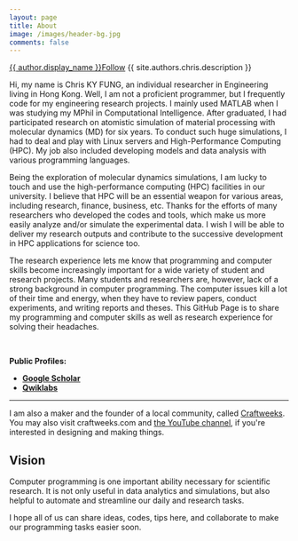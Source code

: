 ```yaml
---
layout: page
title: About
image: /images/header-bg.jpg
comments: false
---
```


<div class="row post-top-meta">
    <div class="col-md-2">
        <amp-img class="author-thumb" src="https://www.gravatar.com/avatar/{{ site.authors.chris.gravatar }}?s=250&d=mm&r=x" width="72" height="72" alt="{{ author.display_name }}"></amp-img>
    </div>
    <div class="col-md-10">
        <a target="_blank" class="link-dark" href="{{ site.authors.chris.web }}">{{ author.display_name }}</a><a target="_blank" href="{{ site.authors.chris.facebook }}" class="btn follow">Follow</a>
        <span class="author-description">{{ site.authors.chris.description }}</span>
    </div>
</div>

Hi, my name is Chris KY FUNG, an individual researcher in Engineering living in Hong Kong. Well, I am not a proficient programmer, but I frequently code for my engineering research projects. I mainly used MATLAB when I was studying my MPhil in Computational Intelligence. After graduated, I had participated research on atomistic simulation of material processing with molecular dynamics (MD) for six years. To conduct such huge simulations, I had to deal and play with Linux servers and High-Performance Computing (HPC). My job also included developing models and data analysis with various programming languages.

Being the exploration of molecular dynamics simulations, I am lucky to touch and use the high-performance computing (HPC) facilities in our university. I believe that HPC will be an essential weapon for various areas, including research, finance, business, etc. Thanks for the efforts of many researchers who developed the codes and tools, which make us more easily analyze and/or simulate the experimental data. I wish I will be able to deliver my research outputs and contribute to the successive development in HPC applications for science too.

The research experience lets me know that programming and computer skills become increasingly important for a wide variety of student and research projects. Many students and researchers are, however, lack of a strong background in computer programming. The computer issues kill a lot of their time and energy, when they have to review papers, conduct experiments, and writing reports and theses. This GitHub Page is to share my programming and computer skills as well as research experience for solving their headaches.

<br>

<i class="fa fa-id-card-o"></i> **Public Profiles:** 
- <i class="fa fa-graduation-cap"></i> **[Google Scholar](https://scholar.google.com.hk/citations?user=UxJpoYcAAAAJ)**
- <i class='fas fa-flask'></i> **[Qwiklabs](https://www.qwiklabs.com/public_profiles/c2765684-379a-4aa7-89bc-0182cc5a01be)**

* * *

I am also a maker and the founder of a local community, called [Craftweeks](https://craftweeks.com). You may also visit craftweeks.com and [the YouTube channel](https://www.youtube.com/channel/UCGlT2itihZuRxMckNcfcA3A), if you're interested in designing and making things.

## Vision

Computer programming is one important ability necessary for scientific research. It is not only useful in data analytics and simulations, but also helpful to automate and streamline our daily and research tasks.

I hope all of us can share ideas, codes, tips here, and collaborate to make our programming tasks easier soon.
